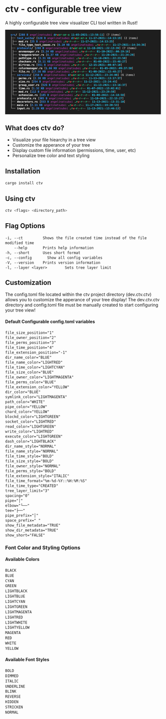 # ctv - configurable tree view

A highly configurable tree view visualizer CLI tool written in Rust!

<img src="./media/ctv_preview.png" width="750" title="CTV Preview Image">


## What does ctv do?

- Visualize your file hiearchy in a tree view
- Customize the apperance of your tree
- Display custom file information (permissions, time, user, etc)
- Personalize tree color and text styling

## Installation
``` bash
cargo install ctv
```

## Using ctv
``` bash
ctv <flags> <directory_path>
```
## Flag Options
    -i, --ct         Shows the file created time instead of the file modified time
        --help       Prints help information
    -h, --short      Uses short format
    -c, --config       Show all config variables
    -V, --version    Prints version information
    -l, --layer <layer>        Sets tree layer limit

## Customization
The config.toml file located within the ctv project directory (dev.ctv.ctv) allows you to customize the apperance of your tree display!
The dev.ctv.ctv directory and config.toml file must be manually created to start configuring your tree view! 

#### Default Configurable config.toml variables
```
file_size_position="1"
file_owner_position="2"
file_perms_position="3"
file_time_position="4"
file_extension_position="-1"
dir_name_color="BLUE"
file_name_color="LIGHTRED"
file_time_color="LIGHTCYAN"
file_size_color="BLUE"
file_owner_color="LIGHTMAGENTA"
file_perms_color="BLUE"
file_extension_color="YELLOW"
dir_color="BLUE"
symlink_color="LIGHTMAGENTA"
path_color="WHITE"
pipe_color="YELLOW"
chard_color="YELLOW"
blockd_color="LIGHTGREEN"
socket_color="LIGHTRED"
read_color="LIGHTGREEN"
write_color="LIGHTRED"
execute_color="LIGHTGREEN"
dash_color="LIGHTBLACK"
dir_name_style="NORMAL"
file_name_style="NORMAL"
file_time_style="BOLD"
file_size_style="BOLD"
file_owner_style="NORMAL"
file_perms_style="BOLD"
file_extension_style="ITALIC"
file_time_format="%m-%d-%Y::%H:%M:%S"
file_time_type="CREATED"
tree_layer_limit="3"
spacing="0"
pipe="│"
elbow="└──"
tee="├──"
pipe_prefix="│"
space_prefix=" "
show_file_metadata="TRUE"
show_dir_metadata="TRUE"
show_short="FALSE"
```

### Font Color and Styling Options

#### Available Colors
```bash
BLACK
BLUE
CYAN
GREEN
LIGHTBLACK
LIGHTBLUE
LIGHTCYAN
LIGHTGREEN
LIGHTMAGENTA
LIGHTRED
LIGHTWHITE
LIGHTYELLOW
MAGENTA
RED
WHITE
YELLOW
```

#### Available Font Styles
```bash
BOLD
DIMMED
ITALIC
UNDERLINE
BLINK
REVERSE
HIDDEN
STRICKEN
NORMAL
```